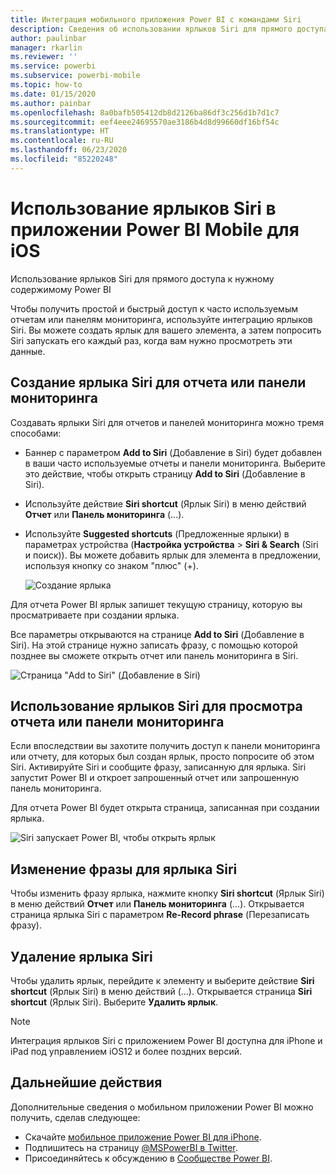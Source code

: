 ```yaml
---
title: Интеграция мобильного приложения Power BI с командами Siri
description: Сведения об использовании ярлыков Siri для прямого доступа к нужному содержимому Power BI.
author: paulinbar
manager: rkarlin
ms.reviewer: ''
ms.service: powerbi
ms.subservice: powerbi-mobile
ms.topic: how-to
ms.date: 01/15/2020
ms.author: painbar
ms.openlocfilehash: 8a0bafb505412db8d2126ba86df3c256d1b7d1c7
ms.sourcegitcommit: eef4eee24695570ae3186b4d8d99660df16bf54c
ms.translationtype: HT
ms.contentlocale: ru-RU
ms.lasthandoff: 06/23/2020
ms.locfileid: "85220248"
---
```

# <a name="using-siri-shortcuts-in-power-bi-mobile-ios-app"></a>Использование ярлыков Siri в приложении Power BI Mobile для iOS

Использование ярлыков Siri для прямого доступа к нужному содержимому Power BI

Чтобы получить простой и быстрый доступ к часто используемым отчетам или панелям мониторинга, используйте интеграцию ярлыков Siri. Вы можете создать ярлык для вашего элемента, а затем попросить Siri запускать его каждый раз, когда вам нужно просмотреть эти данные.

## <a name="create-siri-shortcut-for-a-report-or-dashboard"></a>Создание ярлыка Siri для отчета или панели мониторинга

Создавать ярлыки Siri для отчетов и панелей мониторинга можно тремя способами:

- Баннер с параметром **Add to Siri** (Добавление в Siri) будет добавлен в ваши часто используемые отчеты и панели мониторинга. Выберите это действие, чтобы открыть страницу **Add to Siri** (Добавление в Siri).
    
- Используйте действие **Siri shortcut** (Ярлык Siri) в меню действий **Отчет** или **Панель мониторинга** (...).
    
- Используйте **Suggested shortcuts** (Предложенные ярлыки) в параметрах устройства (**Настройка устройства** > **Siri & Search** (Siri и поиск)). Вы можете добавить ярлык для элемента в предложении, используя кнопку со знаком "плюс" (+).
     
     ![Создание ярлыка](./media/mobile-apps-ios-siri-search/power-bi-siri-create-shortcut.png)

Для отчета Power BI ярлык запишет текущую страницу, которую вы просматриваете при создании ярлыка. 

Все параметры открываются на странице **Add to Siri** (Добавление в Siri). На этой странице нужно записать фразу, с помощью которой позднее вы сможете открыть отчет или панель мониторинга в Siri. 
   
![Страница "Add to Siri" (Добавление в Siri)](./media/mobile-apps-ios-siri-search/power-bi-siri-add-page.png)
    

## <a name="use-siri-shortcuts-to-view-report-or-dashboard"></a>Использование ярлыков Siri для просмотра отчета или панели мониторинга

Если впоследствии вы захотите получить доступ к панели мониторинга или отчету, для которых был создан ярлык, просто попросите об этом Siri.
Активируйте Siri и сообщите фразу, записанную для ярлыка. Siri запустит Power BI и откроет запрошенный отчет или запрошенную панель мониторинга. 

Для отчета Power BI будет открыта страница, записанная при создании ярлыка.


  ![Siri запускает Power BI, чтобы открыть ярлык](./media/mobile-apps-ios-siri-search/power-bi-siri-open.png)
  

## <a name="edit-siri-shortcut-phrase"></a>Изменение фразы для ярлыка Siri 
Чтобы изменить фразу ярлыка, нажмите кнопку **Siri shortcut** (Ярлык Siri) в меню действий **Отчет** или **Панель мониторинга** (...). Открывается страница ярлыка Siri с параметром **Re-Record phrase** (Перезаписать фразу). 

## <a name="delete-siri-shortcut"></a>Удаление ярлыка Siri 
Чтобы удалить ярлык, перейдите к элементу и выберите действие **Siri shortcut** (Ярлык Siri) в меню действий (...). Открывается страница **Siri shortcut** (Ярлык Siri). Выберите **Удалить ярлык**.


> [!NOTE]
> Интеграция ярлыков Siri с приложением Power BI доступна для iPhone и iPad под управлением iOS12 и более поздних версий.
> 

## <a name="next-steps"></a>Дальнейшие действия
Дополнительные сведения о мобильном приложении Power BI можно получить, сделав следующее: 

* Скачайте [мобильное приложение Power BI для iPhone](https://go.microsoft.com/fwlink/?LinkId=522062).
* Подпишитесь на страницу [@MSPowerBI в Twitter](https://twitter.com/MSPowerBI).
* Присоединяйтесь к обсуждению в [Сообществе Power BI](https://community.powerbi.com/).

